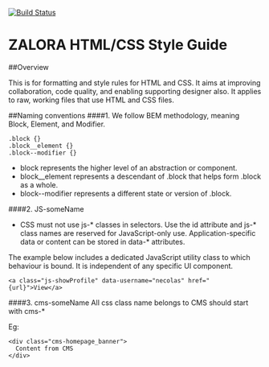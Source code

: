 [![Build Status](https://travis-ci.org/zalora/theme.svg)](https://travis-ci.org/zalora/theme)

ZALORA HTML/CSS Style Guide
===========================

##Overview

This is for formatting and style rules for HTML and CSS.
It aims at improving collaboration, code quality, and enabling supporting designer also.
It applies to raw, working files that use HTML and CSS files.


##Naming conventions
####1. We follow BEM methodology, meaning Block, Element, and Modifier.

```
.block {}
.block__element {}
.block--modifier {}
```

- block represents the higher level of an abstraction or component.
- block__element represents a descendant of .block that helps form .block as a whole.
- block--modifier represents a different state or version of .block.

####2. JS-someName

- CSS must not use js-* classes in selectors.
Use the id attribute and js-* class names are reserved for JavaScript-only use. Application-specific data or content can be stored in data-* attributes.

The example below includes a dedicated JavaScript utility class to which behaviour is bound. It is independent of any specific UI component.

```
<a class="js-showProfile" data-username="necolas" href="{url}">View</a>
```

####3. cms-someName
All css class name belongs to CMS should start with cms-*

Eg:
```
<div class="cms-homepage_banner">
  Content from CMS
</div>
```